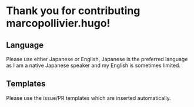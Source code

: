 Thank you for contributing marcopollivier.hugo!
=========================================

## Language

Please use either Japanese or English, Japanese is the preferred language as I am a native Japanese speaker and my English is sometimes limited.

## Templates

Please use the issue/PR templates which are inserted automatically.

